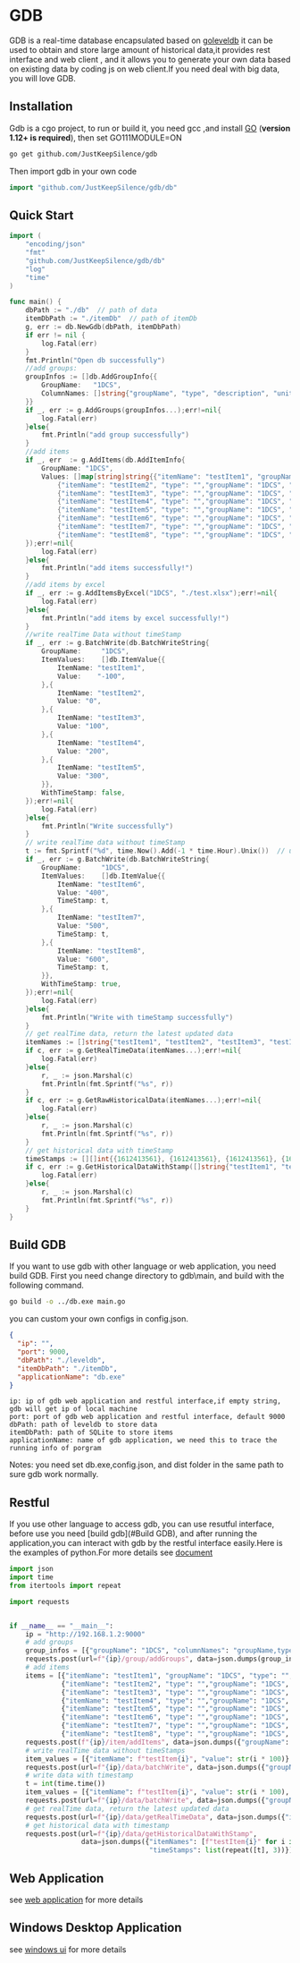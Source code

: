 # GDB
GDB is a real-time database encapsulated based on [goleveldb](https://pkg.go.dev/github.com/syndtr/goleveldb/leveldb)
it can be used to obtain and store large amount of historical data,it provides rest interface and web client , and it 
allows you to generate your own data based on existing data by coding js on web client.If you need deal with big data,
you will love GDB.

## Installation
Gdb is a cgo project, to run or build it, you need gcc ,and install [GO](https://golang.org/) (**version 1.12+ is required**), then set GO111MODULE=ON
```sh
go get github.com/JustKeepSilence/gdb
```

Then import gdb in your own code
```go
import "github.com/JustKeepSilence/gdb/db"
```

## Quick Start
```go
import (
	"encoding/json"
	"fmt"
	"github.com/JustKeepSilence/gdb/db"
	"log"
	"time"
)

func main() {
	dbPath := "./db"  // path of data
	itemDbPath := "./itemDb"  // path of itemDb
	g, err := db.NewGdb(dbPath, itemDbPath)
	if err != nil {
		log.Fatal(err)
	}
	fmt.Println("Open db successfully")
	//add groups:
	groupInfos := []db.AddGroupInfo{{
		GroupName:   "1DCS",
		ColumnNames: []string{"groupName", "type", "description", "unit", "source"},  // every group has two cols: id and itemName
	}}
	if _, err := g.AddGroups(groupInfos...);err!=nil{
		log.Fatal(err)
	}else{
		fmt.Println("add group successfully")
	}
	//add items
	if _, err  := g.AddItems(db.AddItemInfo{
		GroupName: "1DCS",
		Values: []map[string]string{{"itemName": "testItem1", "groupName": "1DCS", "type": "","description": "testItem1", "unit": "", "source": ""},
			{"itemName": "testItem2", "type": "","groupName": "1DCS", "description": "testItem2", "unit": "", "source": ""},
			{"itemName": "testItem3", "type": "","groupName": "1DCS", "description": "testItem3", "unit": "", "source": ""},
			{"itemName": "testItem4", "type": "","groupName": "1DCS", "description": "testItem4", "unit": "", "source": ""},
			{"itemName": "testItem5", "type": "","groupName": "1DCS", "description": "testItem5", "unit": "", "source": ""},
			{"itemName": "testItem6", "type": "","groupName": "1DCS", "description": "testItem6", "unit": "", "source": ""},
			{"itemName": "testItem7", "type": "","groupName": "1DCS", "description": "testItem7", "unit": "", "source": ""},
			{"itemName": "testItem8", "type": "","groupName": "1DCS", "description": "testItem8", "unit": "", "source": ""}},
	});err!=nil{
		log.Fatal(err)
	}else{
		fmt.Println("add items successfully!")
	}
	//add items by excel
	if _, err := g.AddItemsByExcel("1DCS", "./test.xlsx");err!=nil{
		log.Fatal(err)
	}else{
		fmt.Println("add items by excel successfully!")
	}
	//write realTime Data without timeStamp
	if _, err := g.BatchWrite(db.BatchWriteString{
		GroupName:     "1DCS",
		ItemValues:    []db.ItemValue{{
			ItemName: "testItem1",
			Value:    "-100",
		},{
			ItemName: "testItem2",
			Value: "0",
		},{
			ItemName: "testItem3",
			Value: "100",
		},{
			ItemName: "testItem4",
			Value: "200",
		},{
			ItemName: "testItem5",
			Value: "300",
		}},
		WithTimeStamp: false,
	});err!=nil{
		log.Fatal(err)
	}else{
		fmt.Println("Write successfully")
	}
	// write realTime data without timeStamp
	t := fmt.Sprintf("%d", time.Now().Add(-1 * time.Hour).Unix())  // unix timeStamp
	if _, err := g.BatchWrite(db.BatchWriteString{
		GroupName:     "1DCS",
		ItemValues:    []db.ItemValue{{
			ItemName: "testItem6",
			Value: "400",
			TimeStamp: t,
		},{
			ItemName: "testItem7",
			Value: "500",
			TimeStamp: t,
		},{
			ItemName: "testItem8",
			Value: "600",
			TimeStamp: t,
		}},
		WithTimeStamp: true,
	});err!=nil{
		log.Fatal(err)
	}else{
		fmt.Println("Write with timeStamp successfully")
	}
	// get realTime data, return the latest updated data
	itemNames := []string{"testItem1", "testItem2", "testItem3", "testItem4", "testItem5", "testItem6", "testItem7", "testItem8"}
	if c, err := g.GetRealTimeData(itemNames...);err!=nil{
		log.Fatal(err)
	}else{
		r, _ := json.Marshal(c)
		fmt.Println(fmt.Sprintf("%s", r))
	}
	if c, err := g.GetRawHistoricalData(itemNames...);err!=nil{
		log.Fatal(err)
	}else{
		r, _ := json.Marshal(c)
		fmt.Println(fmt.Sprintf("%s", r))
	}
	// get historical data with timeStamp
	timeStamps := [][]int{{1612413561}, {1612413561}, {1612413561}, {1612413561}, {1612413561}}
	if c, err := g.GetHistoricalDataWithStamp([]string{"testItem1", "testItem2", "testItem3", "testItem4", "testItem5"}, timeStamps...);err!=nil{
		log.Fatal(err)
	}else{
		r, _ := json.Marshal(c)
		fmt.Println(fmt.Sprintf("%s", r))
	}
}
```

## Build GDB
If you want to use gdb with other language or web application, you need build GDB.
First you need change directory to gdb\main, and build with the following command.
```sh
go build -o ../db.exe main.go
```
you can custom your own configs in config.json.
```json
{
  "ip": "", 
  "port": 9000,
  "dbPath": "./leveldb",
  "itemDbPath": "./itemDb",
  "applicationName": "db.exe"
}
```
```gotemplate
ip: ip of gdb web application and restful interface,if empty string, gdb will get ip of local machine
port: port of gdb web application and restful interface, default 9000
dbPath: path of leveldb to store data
itemDbPath: path of SQLite to store items
applicationName: name of gdb application, we need this to trace the running info of porgram
```
Notes: you need set db.exe,config.json, and dist folder in the same path to sure gdb work normally.

## Restful 
If you use other language to access gdb, you can use resutful interface, before use
you need [build gdb](#Build GDB), and after running the application,you can interact with 
gdb by the restful interface easily.Here is the examples of python.For more details see
[document](https://justkeepsilence.gitbook.io/gdb/)
```python
import json
import time
from itertools import repeat

import requests


if __name__ == "__main__":
    ip = "http://192.168.1.2:9000"
    # add groups
    group_infos = [{"groupName": "1DCS", "columnNames": "groupName,type,description,unit,source".split(",")}]
    requests.post(url=f"{ip}/group/addGroups", data=json.dumps(group_infos, ensure_ascii=False))
    # add items
    items = [{"itemName": "testItem1", "groupName": "1DCS", "type": "","description": "testItem1", "unit": "", "source": ""},
             {"itemName": "testItem2", "type": "","groupName": "1DCS", "description": "testItem2", "unit": "", "source": ""},
             {"itemName": "testItem3", "type": "","groupName": "1DCS", "description": "testItem3", "unit": "", "source": ""},
             {"itemName": "testItem4", "type": "","groupName": "1DCS", "description": "testItem4", "unit": "", "source": ""},
             {"itemName": "testItem5", "type": "","groupName": "1DCS", "description": "testItem5", "unit": "", "source": ""},
             {"itemName": "testItem6", "type": "","groupName": "1DCS", "description": "testItem6", "unit": "", "source": ""},
             {"itemName": "testItem7", "type": "","groupName": "1DCS", "description": "testItem7", "unit": "", "source": ""},
             {"itemName": "testItem8", "type": "","groupName": "1DCS", "description": "testItem8", "unit": "", "source": ""}]
    requests.post(f"{ip}/item/addItems", data=json.dumps({"groupName": "1DCS", "values": items}))
    # write realTime data without timeStamps
    item_values = [{"itemName": f"testItem{i}", "value": str(i * 100)} for i in range(1, 6)]
    requests.post(url=f"{ip}/data/batchWrite", data=json.dumps({"groupName": "1DCS", "itemValues": item_values, "withTimeStamp": False}))
    # write data with timestamp
    t = int(time.time())
    item_values = [{"itemName": f"testItem{i}", "value": str(i * 100), "timeStamp": str(t)} for i in range(6, 9)]
    requests.post(url=f"{ip}/data/batchWrite", data=json.dumps({"groupName": "1DCS", "itemValues": item_values, "withTimeStamp": True}))
    # get realTime data, return the latest updated data
    requests.post(url=f"{ip}/data/getRealTimeData", data=json.dumps({"itemNames": [f"testItem{i}" for i in range(1, 9)]}))
    # get historical data with timestamp
    requests.post(url=f"{ip}/data/getHistoricalDataWithStamp",
                  data=json.dumps({"itemNames": [f"testItem{i}" for i in range(6, 9)],
                                   "timeStamps": list(repeat([t], 3))}))

```

## Web Application
see [web application](https://github.com/JustKeepSilence/gdb-web-app) for more details

## Windows Desktop Application
see [windows ui](https://github.com/JustKeepSilence/gdb-windows-ui) for more details 
